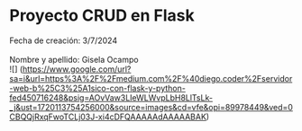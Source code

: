 # Proyecto CRUD en Flask

Fecha de creación: 3/7/2024  
<br>Nombre y apellido: Gisela Ocampo
<br>![] (https://www.google.com/url?sa=i&url=https%3A%2F%2Fmedium.com%2F%40diego.coder%2Fservidor-web-b%25C3%25A1sico-con-flask-y-python-fed450716248&psig=AOvVaw3LIeWLWvpLbH8LlTsLk-_j&ust=1720113754256000&source=images&cd=vfe&opi=89978449&ved=0CBQQjRxqFwoTCLj03J-xi4cDFQAAAAAdAAAAABAK)

